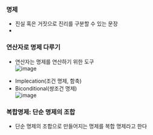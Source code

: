 ### 명제

- 진실 혹은 거짓으로 진리를 구분할 수 있는 문장
- 

### 연산자로 명제 다루기

- 연산자는 명제를 연산하기 위한 도구   
![image](https://user-images.githubusercontent.com/28378553/124710841-4a247d00-df38-11eb-9d6c-f832cf43fe63.png)   
+ Implecation(조건 명제, 함축)
+ Biconditional(쌍조건 명제)   
![image](https://user-images.githubusercontent.com/28378553/124711362-f1091900-df38-11eb-89bd-3b9d99ce9960.png)

### 복합명제: 단순 명제의 조합
- 단순 명제의 조합으로 만들어지는 명제를 복합 명제라고 한다
